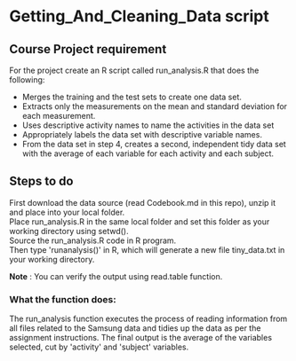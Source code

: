 # Getting_And_Cleaning_Data script

## Course Project requirement

For the project create an R script called run_analysis.R that does the following:
 - Merges the training and the test sets to create one data set.
 - Extracts only the measurements on the mean and standard deviation for each measurement. 
 - Uses descriptive activity names to name the activities in the data set
 - Appropriately labels the data set with descriptive variable names. 
 - From the data set in step 4, creates a second, independent tidy data set with the average of each variable for each activity and each subject.


## Steps to do
First download the data source (read Codebook.md in this repo), unzip it and place into your local folder.  
Place run_analysis.R in the same local folder and set this folder as your working directory using setwd().  
Source the run_analysis.R code in R program.  
Then type 'runanalysis()' in R, which will generate a new file tiny_data.txt in your working directory.  

**Note** : You can verify the output using read.table function.

### What the function does:
The run_analysis function executes the process of reading information from all files related to the Samsung data and tidies up the data as per the assignment instructions. The final output is the average of the variables selected, cut by 'activity' and 'subject' variables. 